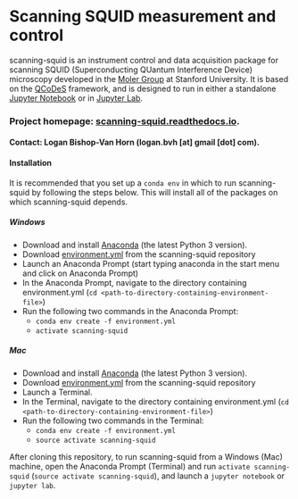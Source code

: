# Scanning SQUID measurement and control

scanning-squid is an instrument control and data acquisition package for scanning SQUID (Superconducting QUantum Interference Device) microscopy developed in the [Moler Group](https://web.stanford.edu/group/moler/cgi-bin/home/) at Stanford University. It is based on the [QCoDeS](http://qcodes.github.io/Qcodes/) framework, and is designed to run in either a standalone [Jupyter Notebook](http://jupyter.org/index.html) or in [Jupyter Lab](http://jupyterlab.readthedocs.io/en/stable/).

### Project homepage: [scanning-squid.readthedocs.io](https://scanning-squid.readthedocs.io/en/latest/).
#### Contact: Logan Bishop-Van Horn (logan.bvh [at] gmail [dot] com).

#### Installation
It is recommended that you set up a `conda env` in which to run scanning-squid by following the steps below. This will install all of the packages on which scanning-squid depends.

##### Windows
- Download and install [Anaconda](https://www.anaconda.com/download/#windows) (the latest Python 3 version).
- Download [environment.yml](https://github.com/moler-group/scanning-squid/blob/master/environment.yml) from the scanning-squid repository
- Launch an Anaconda Prompt (start typing anaconda in the start menu and click on Anaconda Prompt)
- In the Anaconda Prompt, navigate to the directory containing environment.yml (`cd <path-to-directory-containing-environment-file>`)
- Run the following two commands in the Anaconda Prompt:
  - `conda env create -f environment.yml`
  - `activate scanning-squid`
  
##### Mac
- Download and install [Anaconda](https://www.anaconda.com/download/#macos) (the latest Python 3 version).
- Download [environment.yml](https://github.com/moler-group/scanning-squid/blob/master/environment.yml) from the scanning-squid repository
- Launch a Terminal.
- In the Terminal, navigate to the directory containing environment.yml (`cd <path-to-directory-containing-environment-file>`)
- Run the following two commands in the Terminal:
  - `conda env create -f environment.yml`
  - `source activate scanning-squid`

After cloning this repository, to run scanning-squid from a Windows (Mac) machine, open the Anaconda Prompt (Terminal) and run `activate scanning-squid` (`source activate scanning-squid`), and launch a `jupyter notebook` or `jupyter lab`.
